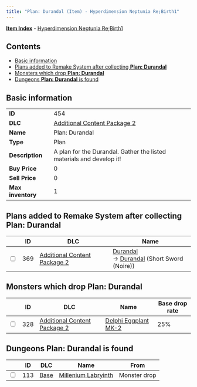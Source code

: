 ```yaml
---
title: "Plan: Durandal (Item) - Hyperdimension Neptunia Re;Birth1"
---
```


[**Item Index**](/neptunia/rb1/item/index.html) - [Hyperdimension Neptunia Re;Birth1](/neptunia/rb1)

## Contents

- [Basic information](#basic-information)
- [Plans added to Remake System after collecting **Plan: Durandal**](#plans-added-to-remake-system-after-collecting-plan-durandal)
- [Monsters which drop **Plan: Durandal**](#monsters-which-drop-plan-durandal)
- [Dungeons **Plan: Durandal** is found](#dungeons-plan-durandal-is-found)

## Basic information

|   |   |
| -- | -- |
| **ID** | 454 |
| **DLC** | [Additional Content Package 2](/neptunia/rb1/dlc/11-pack2.html) |
| **Name** | Plan: Durandal |
| **Type** | Plan |
| **Description** | A plan for the Durandal. Gather the listed materials and develop it! |
| **Buy Price** | 0 |
| **Sell Price** | 0 |
| **Max inventory** | 1 |

## Plans added to Remake System after collecting **Plan: Durandal**

|    | ID | DLC | Name |
| -- | -- | --- | ---- |
| <input type="checkbox" id="rb1-remake-11-369" class="trackbox" /> | 369 | [Additional Content Package 2](/neptunia/rb1/dlc/11-pack2.html) | [Durandal](/neptunia/rb1/remake/11-369-durandal.html)<br />→ [Durandal](/neptunia/rb1/item/11-2076-durandal.html) (Short Sword (Noire)) |

## Monsters which drop **Plan: Durandal**

|    | ID | DLC | Name | Base drop rate |
| -- | -- | --- | ---- | -------------- |
| <input type="checkbox" id="rb1-monster-11-328" class="trackbox" /> | 328 | [Additional Content Package 2](/neptunia/rb1/dlc/11-pack2.html) | [Delphi Eggplant MK-2](/neptunia/rb1/monster/11-328-delphi-eggplant-mk-2.html) | 25% |

## Dungeons **Plan: Durandal** is found

|    | ID | DLC | Name | From |
| -- | -- | --- | ---- | ---- |
| <input type="checkbox" id="rb1-dungeon-1-113" class="trackbox" /> | 113 | [Base](/neptunia/rb1/dlc/1-base.html) | [Millenium Labryinth](/neptunia/rb1/dungeon/1-113-millenium-labryinth.html) | Monster drop |